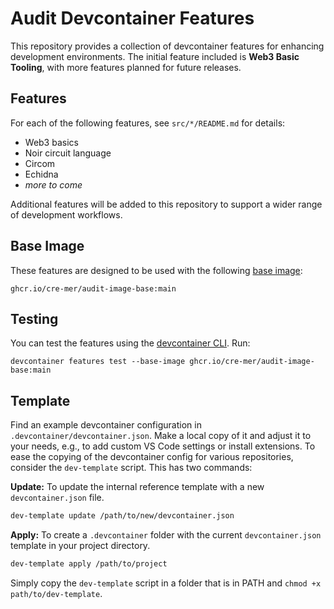 # Audit Devcontainer Features

This repository provides a collection of devcontainer features for enhancing development environments. The initial feature included is **Web3 Basic Tooling**, with more features planned for future releases.

## Features

For each of the following features, see `src/*/README.md` for details:

- Web3 basics
- Noir circuit language
- Circom
- Echidna
- _more to come_

Additional features will be added to this repository to support a wider range of development workflows.

## Base Image

These features are designed to be used with the following [base image](https://github.com/cre-mer/audit-image-base):

```
ghcr.io/cre-mer/audit-image-base:main
```

## Testing

You can test the features using the [devcontainer CLI](https://github.com/devcontainers/cli). Run:

```shell
devcontainer features test --base-image ghcr.io/cre-mer/audit-image-base:main
```

## Template

Find an example devcontainer configuration in `.devcontainer/devcontainer.json`. Make a local copy of it and adjust it to your needs, e.g., to add custom VS Code settings or install extensions. To ease the copying of the devcontainer config for various repositories, consider the `dev-template` script. This has two commands:

**Update:** To update the internal reference template with a new `devcontainer.json` file.

```bash
dev-template update /path/to/new/devcontainer.json
```

**Apply:** To create a `.devcontainer` folder with the current `devcontainer.json` template in your project directory.

```bash
dev-template apply /path/to/project
```

Simply copy the `dev-template` script in a folder that is in PATH and `chmod +x path/to/dev-template`.
